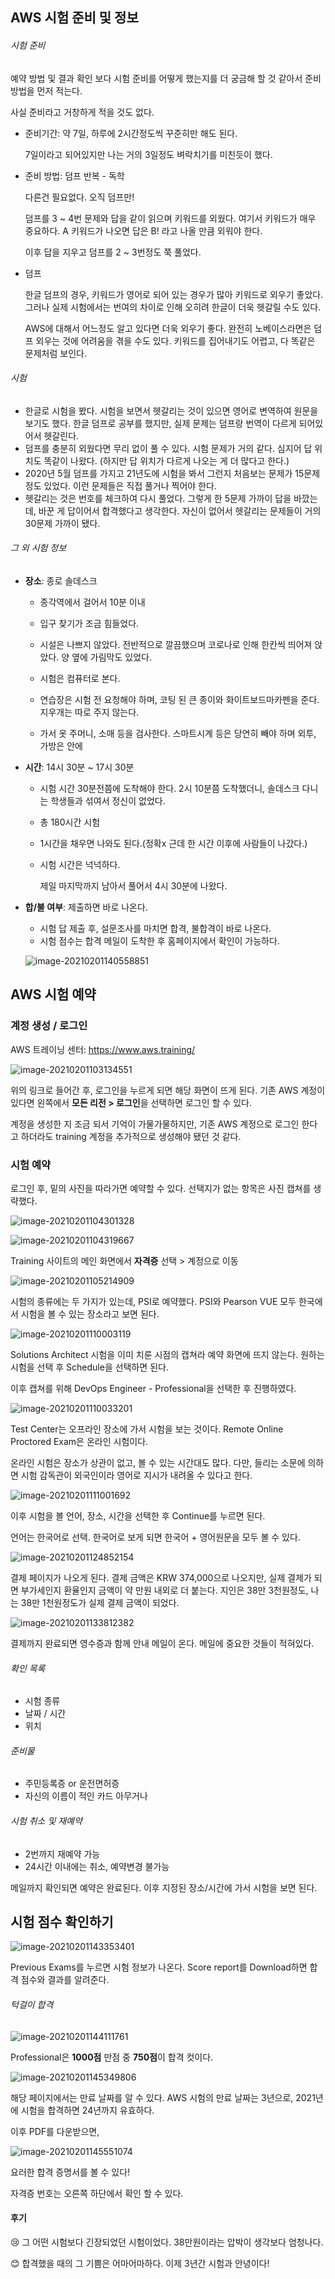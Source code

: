 ## AWS 시험 준비 및 정보

###### 시험 준비

예약 방법 및 결과 확인 보다 시험 준비를 어떻게 했는지를 더 궁금해 할 것 같아서 준비 방법을 먼저 적는다.

사실 준비라고 거창하게 적을 것도 없다.

- 준비기간: 약 7일, 하루에 2시간정도씩 꾸준히만 해도 된다.

  7일이라고 되어있지만 나는 거의 3일정도 벼락치기를 미친듯이 했다.

- 준비 방법: 덤프 반복 - 독학

  다른건 필요없다. 오직 덤프만!

  덤프를 3 ~ 4번 문제와 답을 같이 읽으며 키워드를 외웠다. 여기서 키워드가 매우 중요하다. A 키워드가 나오면 답은 B! 라고 나올 만큼 외워야 한다.

  이후 답을 지우고 덤프를 2 ~ 3번정도 쭉 풀었다.

- 덤프

  한글 덤프의 경우, 키워드가 영어로 되어 있는 경우가 많아 키워드로 외우기 좋았다. 그러나 실제 시험에서는 번여의 차이로 인해 오히려 한글이 더욱 헷갈릴 수도 있다.

  AWS에 대해서 어느정도 알고 있다면 더욱 외우기 좋다. 완전히 노베이스라면은 덤프 외우는 것에 어려움을 겪을 수도 있다. 키워드를 집어내기도 어렵고, 다 똑같은 문제처럼 보인다.

###### 시험

- 한글로 시험을 봤다. 시험을 보면서 헷갈리는 것이 있으면 영어로 변역하여 원문을 보기도 했다. 한글 덤프로 공부를 했지만, 실제 문제는 덤프랑 번역이 다르게 되어있어서 헷갈린다.
- 덤프를 충분히 외웠다면 무리 없이 풀 수 있다. 시험 문제가 거의 같다. 심지어 답 위치도 똑같이 나왔다. (하지만 답 위치가 다르게 나오는 게 더 많다고 한다.)
- 2020년 5월 덤프를 가지고 21년도에 시험을 봐서 그런지 처음보는 문제가 15문제정도 있었다. 이런 문제들은 직접 풀거나 찍어야 한다.
- 헷갈리는 것은 번호를 체크하여 다시 풀었다. 그렇게 한 5문제 가까이 답을 바깠는데, 바꾼 게 답이어서 합격했다고 생각한다. 자신이 없어서 헷갈리는 문제들이 거의 30문제 가까이 됐다.

###### 그 외 시험 정보

- **장소**: 종로 솔데스크

  - 종각역에서 걸어서 10분 이내

  - 입구 찾기가 조금 힘들었다.
  - 시설은 나쁘지 않았다. 전반적으로 깔끔했으며 코로나로 인해 한칸씩 띄어져 앉았다. 양 옆에 가림막도 있었다.
  - 시험은 컴퓨터로 본다.
  - 연습장은 시험 전 요청해야 하며, 코팅 된 큰 종이와 화이트보드마카펜을 준다. 지우개는 따로 주지 않는다.
  - 가서 옷 주머니, 소매 등을 검사한다. 스마트시계 등은 당연히 빼야 하며 외투, 가방은 안에 

- **시간**: 14시 30분 ~ 17시 30분

  - 시험 시간 30분전쯤에 도착해야 한다. 2시 10분쯤 도착했더니, 솔데스크 다니는 학생들과 섞여서 정신이 없었다.

  - 총 180시간 시험

  - 1시간을 채우면 나와도 된다.(정확x 근데 한 시간 이후에 사람들이 나갔다.)

  - 시험 시간은 넉넉하다.

    제일 마지막까지 남아서 풀어서 4시 30분에 나왔다.

- **합/불 여부**: 제출하면 바로 나온다.

  - 시험 답 제출 후, 설문조사를 마치면 합격, 불합격이 바로 나온다.
  - 시험 점수는 합격 메일이 도착한 후 홈페이지에서 확인이 가능하다.

  ![image-20210201140558851](.\image\image-20210201140558851.png)





## AWS 시험 예약

### 계정 생성 / 로그인

AWS 트레이닝 센터: https://www.aws.training/

![image-20210201103134551](.\image\image-20210201103134551.png)

위의 링크로 들어간 후, 로그인을 누르게 되면 해당 화면이 뜨게 된다. 기존 AWS 계정이 있다면 왼쪽에서 **모든 리전 > 로그인**을 선택하면 로그인 할 수 있다.

계정을 생성한 지 조금 되서 기억이 가물가물하지만, 기존 AWS 계정으로 로그인 한다고 하더라도 training 계정을 추가적으로 생성해야 됐던 것 같다.



### 시험 예약

로그인 후, 밑의 사진을 따라가면 예약할 수 있다. 선택지가 없는 항목은 사진 캡쳐를 생략했다.



![image-20210201104301328](C:\Users\jihong.kim\AppData\Roaming\Typora\typora-user-images\image-20210201104301328.png)

![image-20210201104319667](C:\Users\jihong.kim\AppData\Roaming\Typora\typora-user-images\image-20210201104319667.png)

Training 사이트의 메인 화면에서 **자격증** 선택 > 계정으로 이동



![image-20210201105214909](.\image\image-20210201105214909.png)

시험의 종류에는 두 가지가 있는데, PSI로 예약했다. PSI와 Pearson VUE 모두 한국에서 시험을 볼 수 있는 장소라고 보면 된다.

![image-20210201110003119](.\image\image-20210201110003119.png)

Solutions Architect 시험을 이미 치룬 시점의 캡쳐라 예약 화면에 뜨지 않는다. 원하는 시험을 선택 후 Schedule을 선택하면 된다. 

이후 캡쳐를 위해 DevOps Engineer - Professional을 선택한 후 진행하였다.

![image-20210201110033201](.\image\image-20210201110033201.png)

Test Center는 오프라인 장소에 가서 시험을 보는 것이다. Remote Online Proctored Exam은 온라인 시험이다.

온라인 시험은 장소가 상관이 없고, 볼 수 있는 시간대도 많다. 다만, 들리는 소문에 의하면 시험 감독관이 외국인이라 영어로 지시가 내려올 수 있다고 한다.

![image-20210201111001692](.\image\image-20210201111001692.png)

이후 시험을 볼 언어, 장소, 시간을 선택한 후 Continue를 누르면 된다.

언어는 한국어로 선택. 한국어로 보게 되면 한국어 + 영어원문을 모두 볼 수 있다.

![image-20210201124852154](.\image\image-20210201124852154.png)

결제 페이지가 나오게 된다. 결제 금액은 KRW 374,000으로 나오지만, 실제 결제가 되면 부가세인지 환율인지 금액이 약 만원 내외로 더 붙는다. 지인은 38만 3천원정도, 나는 38만 1천원정도가 실제 결제 금액이 되었다.

![image-20210201133812382](.\image\image-20210201133812382.png)

결제까지 완료되면 영수증과 함께 안내 메일이 온다. 메일에 중요한 것들이 적혀있다.

###### 확인 목록

- 시험 종류
- 날짜 / 시간
- 위치

###### 준비물

- 주민등록증 or 운전면허증
- 자신의 이름이 적인 카드 아무거나

###### 시험 취소 및 재예약

- 2번까지 재예약 가능
- 24시간 이내에는 취소, 예약변경 불가능

메일까지 확인되면 예약은 완료된다. 이후 지정된 장소/시간에 가서 시험을 보면 된다.



## 시험 점수 확인하기

![image-20210201143353401](.\image\image-20210201143353401.png)

Previous Exams를 누르면 시험 정보가 나온다. Score report를 Download하면 합격 점수와 결과를 알려준다.



###### 턱걸이 합격

![image-20210201144111761](.\image\image-20210201144111761.png)

Professional은 **1000점** 만점 중 **750점**이 합격 컷이다.

![image-20210201145349806](.\image\image-20210201145349806.png)

해당 페이지에서는 만료 날짜를 알 수 있다. AWS 시험의 만료 날짜는 3년으로, 2021년에 시험을 합격하면 24년까지 유효하다.

이후 PDF를 다운받으면,

![image-20210201145551074](.\image\image-20210201145551074.png)

요러한 합격 증명서를 볼 수 있다!

자격증 번호는 오른쪽 하단에서 확인 할 수 있다.



#### 후기

😢 그 어떤 시험보다 긴장되었던 시험이었다. 38만원이라는 압박이 생각보다 엄청나다.

😊 합격했을 때의 그 기쁨은 어마어마하다. 이제 3년간 시험과 안녕이다!